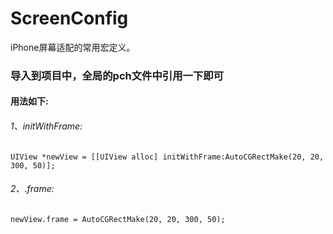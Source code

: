 # ScreenConfig
iPhone屏幕适配的常用宏定义。

### 导入到项目中，全局的pch文件中引用一下即可

#### 用法如下: 

###### 1、initWithFrame:
    UIView *newView = [[UIView alloc] initWithFrame:AutoCGRectMake(20, 20, 300, 50)];
###### 2、.frame:
    newView.frame = AutoCGRectMake(20, 20, 300, 50);
